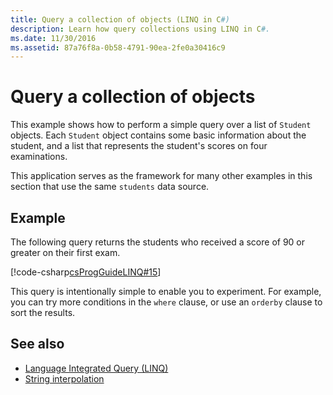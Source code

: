 ```yaml
---
title: Query a collection of objects (LINQ in C#)
description: Learn how query collections using LINQ in C#.
ms.date: 11/30/2016
ms.assetid: 87a76f8a-0b58-4791-90ea-2fe0a30416c9
---
```

# Query a collection of objects

This example shows how to perform a simple query over a list of `Student` objects. Each `Student` object contains some basic information about the student, and a list that represents the student's scores on four examinations.  
  
This application serves as the framework for many other examples in this section that use the same `students` data source.  
  
## Example

The following query returns the students who received a score of 90 or greater on their first exam.  
  
[!code-csharp[csProgGuideLINQ#15](~/samples/snippets/csharp/concepts/linq/how-to-query-a-collection-of-objects_1.cs)]  
  
This query is intentionally simple to enable you to experiment. For example, you can try more conditions in the `where` clause, or use an `orderby` clause to sort the results.  
  
## See also

- [Language Integrated Query (LINQ)](index.md)  
- [String interpolation](../language-reference/tokens/interpolated.md)